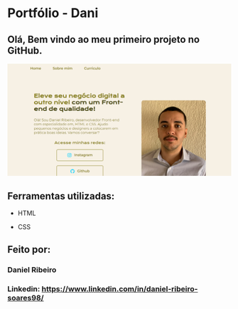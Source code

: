 # Portfólio - Dani
## Olá, Bem vindo ao meu primeiro projeto no GitHub.

![imagem-porti](assets/portfolio-daniel.png "seila")


## Ferramentas utilizadas:

* HTML

* CSS



## Feito por:

### Daniel Ribeiro

### Linkedin: https://www.linkedin.com/in/daniel-ribeiro-soares98/

